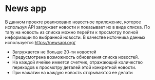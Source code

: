 # News app

В данном проекте реализовано новостное приложение, которое используя API загружает новости и показывает их в виде списка. По тапу на новость из списка можно перейти к просмотру полной информации по выбранной новости.
В качестве источника данных используется <https://newsapi.org/>

* Загружается не больше 20-ти новостей
* Предусмотрена возможность обновления списка новостей.
* На каждой ячейке имеется счетчик, отражающий количество переходов к просмотру деталей этой конкретной новости.
* При нажатии на каждую новость открываются ее делати
